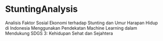 # StuntingAnalysis
Analisis Faktor Sosial Ekonomi terhadap Stunting dan Umur Harapan Hidup di Indonesia Menggunakan Pendekatan Machine Learning dalam Mendukung SDGS 3: Kehidupan Sehat dan Sejahtera
